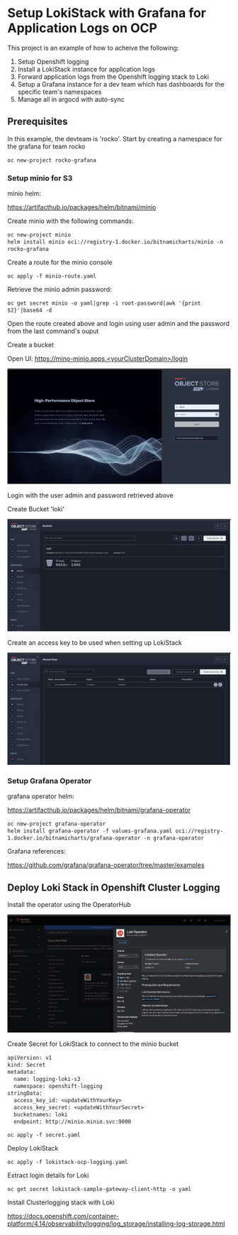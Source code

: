 # Setup LokiStack with Grafana for Application Logs on OCP


This project is an example of how to acheive the following:
1. Setup Openshift logging
2. Install a LokiStack instance for application logs
3. Forward application logs from the Openshift logging stack to Loki
4. Setup a Grafana instance for a dev team which has dashboards for the specific team's namespaces
5. Manage all in argocd with auto-sync

## Prerequisites

In this example, the devteam is 'rocko'.  Start by creating a namespace for the grafana for team rocko

```
oc new-project rocko-grafana
```

### Setup minio for S3

minio helm:

https://artifacthub.io/packages/helm/bitnami/minio

Create minio with the following commands:
```
oc new-project minio
helm install minio oci://registry-1.docker.io/bitnamicharts/minio -n rocko-grafana
```

Create a route for the minio console

```
oc apply -f minio-route.yaml
```

Retrieve the minio admin password:

```
oc get secret minio -o yaml|grep -i root-password|awk '{print $2}'|base64 -d
```

Open the route created above and login using user admin and the password from the last command's ouput

Create a bucket

Open UI:  https://mino-minio.apps.<yourClusterDomain>/login

![Alt text](screenshots/miniologin.jpeg?raw=true "Minio Login")

Login with the user admin and password retrieved above

Create Bucket 'loki'

![Alt text](screenshots/miniobucket.jpeg?raw=true "Minio Create Bucket")

Create an access key to be used when setting up LokiStack

![Alt text](screenshots/minioaccesskey.jpeg?raw=true "Minio Create Access Key")

### Setup Grafana Operator

grafana operator helm:

https://artifacthub.io/packages/helm/bitnami/grafana-operator

```
oc new-project grafana-operator
helm install grafana-operator -f values-grafana.yaml oci://registry-1.docker.io/bitnamicharts/grafana-operator -n grafana-operator
```

Grafana references:

https://github.com/grafana/grafana-operator/tree/master/examples


## Deploy Loki Stack in Openshift Cluster Logging

Install the operator using the OperatorHub

![Alt text](screenshots/lokioperator.jpeg?raw=true "Loki Operator")


Create Secret for LokiStack to connect to the minio bucket

```
apiVersion: v1
kind: Secret
metadata:
  name: logging-loki-s3
  namespace: openshift-logging
stringData:
  access_key_id: <updateWithYourKey>
  access_key_secret: <updateWithYourSecret>
  bucketnames: loki
  endpoint: http://minio.minio.svc:9000
```

```
oc apply -f secret.yaml
```

Deploy LokiStack

```
oc apply -f lokistack-ocp-logging.yaml
```


Extract login details for Loki

``` 
oc get secret lokistack-sample-gateway-client-http -o yaml
```



Install Clusterlogging stack with Loki

https://docs.openshift.com/container-platform/4.14/observability/logging/log_storage/installing-log-storage.html
